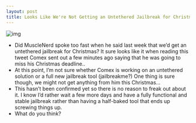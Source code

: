 ```yaml
---
layout: post
title: Looks Like We're Not Getting an Untethered Jailbreak for Christmas After All
---
```

![img](http://media.idownloadblog.com/wp-content/uploads/2010/12/Comex-Misses-Deadline.png)
* Did MuscleNerd spoke too fast when he said last week that we’d get an untethered jailbreak for Christmas? It sure looks like it when reading this tweet Comex sent out a few minutes ago saying that he was going to miss his Christmas deadline..
* At this point, I’m not sure whether Comex is working on an untethered solution or a full new jailbreak tool (jailbreakme?) One thing is sure though, we might not get anything from him this Christmas…
* This hasn’t been confirmed yet so there is no reason to freak out about it. I know I’d rather wait a few more days and have a fully functional and stable jailbreak rather than having a half-baked tool that ends up screwing things up.
* What do you think?

